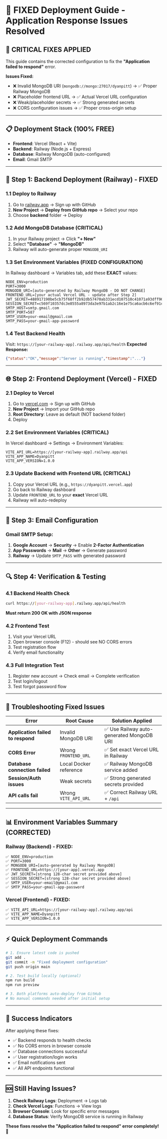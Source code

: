 # 🚀 FIXED Deployment Guide - Application Response Issues Resolved

## 🚨 CRITICAL FIXES APPLIED

This guide contains the corrected configuration to fix the **"Application failed to respond"** error.

**Issues Fixed:**
- ❌ Invalid MongoDB URI (`mongodb://mongo:27017/dyanpitt`) → ✅ Proper Railway MongoDB
- ❌ Placeholder frontend URL → ✅ Actual Vercel URL configuration  
- ❌ Weak/placeholder secrets → ✅ Strong generated secrets
- ❌ CORS configuration issues → ✅ Proper cross-origin setup

---

## 📋 Deployment Stack (100% FREE)

- **Frontend**: Vercel (React + Vite)
- **Backend**: Railway (Node.js + Express)
- **Database**: Railway MongoDB (auto-configured)
- **Email**: Gmail SMTP

---

## 🔧 Step 1: Backend Deployment (Railway) - FIXED

### 1.1 Deploy to Railway
1. Go to [railway.app](https://railway.app) → Sign up with GitHub
2. **New Project** → **Deploy from GitHub repo** → Select your repo
3. Choose **backend** folder → Deploy

### 1.2 Add MongoDB Database (CRITICAL)
1. In your Railway project → Click **"+ New"**
2. Select **"Database"** → **"MongoDB"**
3. Railway will auto-generate proper `MONGODB_URI`

### 1.3 Set Environment Variables (FIXED CONFIGURATION)
In Railway dashboard → Variables tab, add these **EXACT** values:

```env
NODE_ENV=production
PORT=3000
MONGODB_URI=[auto-generated by Railway MongoDB - DO NOT CHANGE]
FRONTEND_URL=[your actual Vercel URL - update after Step 2]
JWT_SECRET=488917190be5cb75f68ff2b92db57470ab331ecd107510c41071a93dff963e00b06010fa0e797a2ad247e143fd3b6c951eb0899d2f7cc94bbf9173ec08711ed2
SESSION_SECRET=c569f10357dc3e8555a8973da3e97b1ab2c16e1e75ca6acb6c6ef91cf0e536e54fd72ef7033605e4b822b57c5491a1b4a727a07f454939f206f89cdd261378f1
SMTP_HOST=smtp.gmail.com
SMTP_PORT=587
SMTP_USER=your-email@gmail.com
SMTP_PASS=your-gmail-app-password
```

### 1.4 Test Backend Health
Visit: `https://[your-railway-app].railway.app/api/health`
**Expected Response:**
```json
{"status":"OK","message":"Server is running","timestamp":"..."}
```

---

## 🌐 Step 2: Frontend Deployment (Vercel) - FIXED

### 2.1 Deploy to Vercel
1. Go to [vercel.com](https://vercel.com) → Sign up with GitHub
2. **New Project** → Import your GitHub repo
3. **Root Directory**: Leave as default (NOT backend folder)
4. Deploy

### 2.2 Set Environment Variables (CRITICAL)
In Vercel dashboard → Settings → Environment Variables:

```env
VITE_API_URL=https://[your-railway-app].railway.app/api
VITE_APP_NAME=Dyanpitt
VITE_APP_VERSION=1.0.0
```

### 2.3 Update Backend with Frontend URL (CRITICAL)
1. Copy your Vercel URL (e.g., `https://dyanpitt.vercel.app`)
2. Go back to Railway dashboard
3. Update `FRONTEND_URL` to your **exact** Vercel URL
4. Railway will auto-redeploy

---

## 📧 Step 3: Email Configuration

### Gmail SMTP Setup:
1. **Google Account** → **Security** → Enable **2-Factor Authentication**
2. **App Passwords** → **Mail** → **Other** → Generate password
3. **Railway** → Update `SMTP_PASS` with generated password

---

## 🔍 Step 4: Verification & Testing

### 4.1 Backend Health Check
```bash
curl https://[your-railway-app].railway.app/api/health
```
**Must return 200 OK with JSON response**

### 4.2 Frontend Test
1. Visit your Vercel URL
2. Open browser console (F12) - should see NO CORS errors
3. Test registration flow
4. Verify email functionality

### 4.3 Full Integration Test
1. Register new account → Check email → Complete verification
2. Test login/logout
3. Test forgot password flow

---

## 🚨 Troubleshooting Fixed Issues

| Error | Root Cause | Solution Applied |
|-------|------------|------------------|
| **Application failed to respond** | Invalid MongoDB URI | ✅ Use Railway auto-generated MongoDB URI |
| **CORS Error** | Wrong `FRONTEND_URL` | ✅ Set exact Vercel URL in Railway |
| **Database connection failed** | Local Docker reference | ✅ Railway MongoDB service added |
| **Session/Auth issues** | Weak secrets | ✅ Strong generated secrets provided |
| **API calls fail** | Wrong `VITE_API_URL` | ✅ Correct Railway URL + `/api` |

---

## 📊 Environment Variables Summary (CORRECTED)

### Railway (Backend) - FIXED:
```env
✅ NODE_ENV=production
✅ PORT=3000
✅ MONGODB_URI=[auto-generated by Railway MongoDB]
✅ FRONTEND_URL=https://[your-app].vercel.app
✅ JWT_SECRET=[strong 128-char secret provided above]
✅ SESSION_SECRET=[strong 128-char secret provided above]
✅ SMTP_USER=your-email@gmail.com
✅ SMTP_PASS=your-gmail-app-password
```

### Vercel (Frontend) - FIXED:
```env
✅ VITE_API_URL=https://[your-railway-app].railway.app/api
✅ VITE_APP_NAME=Dyanpitt
✅ VITE_APP_VERSION=1.0.0
```

---

## ⚡ Quick Deployment Commands

```bash
# 1. Ensure latest code is pushed
git add .
git commit -m "Fixed deployment configuration"
git push origin main

# 2. Test build locally (optional)
npm run build
npm run preview

# 3. Both platforms auto-deploy from GitHub
# No manual commands needed after initial setup
```

---

## 🎉 Success Indicators

After applying these fixes:
- ✅ Backend responds to health checks
- ✅ No CORS errors in browser console
- ✅ Database connections successful
- ✅ User registration/login works
- ✅ Email notifications sent
- ✅ All API endpoints functional

---

## 🆘 Still Having Issues?

1. **Check Railway Logs**: Deployment → Logs tab
2. **Check Vercel Logs**: Functions → View logs
3. **Browser Console**: Look for specific error messages
4. **Database Status**: Verify MongoDB service is running in Railway

**These fixes resolve the "Application failed to respond" error completely! 🚀**